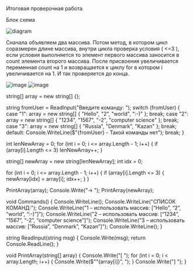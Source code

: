 Итоговая проверочная работа


Блок схема




![diagram](https://user-images.githubusercontent.com/106191604/196396097-e022e72f-4156-4e1a-87c2-adce0b8b1936.png)


Сначала объявляем два массива. Потом метод, в котором цикл соразмерен длине массива, внутри цикла проверка условия ( <=3 ), если условия выполняется то  элемент первого массива заносится в count элемента второго массива. После присвоения увеличивается переменная count на 1 и возвращается к циклу for в котором i увеличивается на 1. И так проверяется до конца.









![image](https://user-images.githubusercontent.com/106191604/197210805-73e4f355-44e5-4837-90f8-2c653dad95bd.png)
![image](https://user-images.githubusercontent.com/106191604/197210846-3c51fd1f-fe0d-48a0-9292-e48b4d579663.png)




string[] array = new string[] {};

string fromUser = ReadInput("Введите команду: ");
switch (fromUser)
{
    case "1":
        array = new string[] { "Hello", "2", "world", ":-)" };
        break;
    case "2":
        array = new string[] { "1234", "1567", "-2", "computer science" };
        break;
    case "3":
        array = new string[] { "Russia", "Denmark", "Kazan" };
        break;
    default:
        Console.WriteLine($"{fromUser} - Такой команды нет");
        break;
}


int lenNewArray = 0;
for (int i = 0; i <= array.Length - 1; i++)
{
    if (array[i].Length <= 3) lenNewArray++;
}

string[] newArray = new string[lenNewArray];
int idx = 0;

for (int i = 0; i <= array.Length - 1; i++)
{
    if (array[i].Length <= 3)
    {
        newArray[idx] = array[i];
        idx++;
    }
}

PrintArray(array);
Console.Write("→ ");
PrintArray(newArray);

void Commands()
{
    Console.WriteLine();
    Console.WriteLine("СПИСОК КОМАНД:");
    Console.WriteLine("1 – использовать массив: [“Hello”, “2”, “world”, “:-)”]");
    Console.WriteLine("2 – использовать массив: [“1234”, “1567”, “-2”, “computer science”]");
    Console.WriteLine("3 – использовать массив: [“Russia”, “Denmark”, “Kazan”]");
    Console.WriteLine();
}


string ReadInput(string msg)
{
    Console.Write(msg);
    return Console.ReadLine();
}

void PrintArray(string[] array)
{
    Console.Write("[ ");
    for (int i = 0; i < array.Length; i++)
    {
        Console.Write($"“{array[i]}”, ");
    }
    Console.Write("] ");
}

